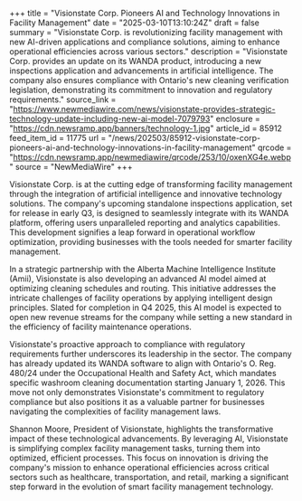 +++
title = "Visionstate Corp. Pioneers AI and Technology Innovations in Facility Management"
date = "2025-03-10T13:10:24Z"
draft = false
summary = "Visionstate Corp. is revolutionizing facility management with new AI-driven applications and compliance solutions, aiming to enhance operational efficiencies across various sectors."
description = "Visionstate Corp. provides an update on its WANDA product, introducing a new inspections application and advancements in artificial intelligence. The company also ensures compliance with Ontario's new cleaning verification legislation, demonstrating its commitment to innovation and regulatory requirements."
source_link = "https://www.newmediawire.com/news/visionstate-provides-strategic-technology-update-including-new-ai-model-7079793"
enclosure = "https://cdn.newsramp.app/banners/technology-1.jpg"
article_id = 85912
feed_item_id = 11775
url = "/news/202503/85912-visionstate-corp-pioneers-ai-and-technology-innovations-in-facility-management"
qrcode = "https://cdn.newsramp.app/newmediawire/qrcode/253/10/oxenXG4e.webp"
source = "NewMediaWire"
+++

<p>Visionstate Corp. is at the cutting edge of transforming facility management through the integration of artificial intelligence and innovative technology solutions. The company's upcoming standalone inspections application, set for release in early Q3, is designed to seamlessly integrate with its WANDA platform, offering users unparalleled reporting and analytics capabilities. This development signifies a leap forward in operational workflow optimization, providing businesses with the tools needed for smarter facility management.</p><p>In a strategic partnership with the Alberta Machine Intelligence Institute (Amii), Visionstate is also developing an advanced AI model aimed at optimizing cleaning schedules and routing. This initiative addresses the intricate challenges of facility operations by applying intelligent design principles. Slated for completion in Q4 2025, this AI model is expected to open new revenue streams for the company while setting a new standard in the efficiency of facility maintenance operations.</p><p>Visionstate's proactive approach to compliance with regulatory requirements further underscores its leadership in the sector. The company has already updated its WANDA software to align with Ontario's O. Reg. 480/24 under the Occupational Health and Safety Act, which mandates specific washroom cleaning documentation starting January 1, 2026. This move not only demonstrates Visionstate's commitment to regulatory compliance but also positions it as a valuable partner for businesses navigating the complexities of facility management laws.</p><p>Shannon Moore, President of Visionstate, highlights the transformative impact of these technological advancements. By leveraging AI, Visionstate is simplifying complex facility management tasks, turning them into optimized, efficient processes. This focus on innovation is driving the company's mission to enhance operational efficiencies across critical sectors such as healthcare, transportation, and retail, marking a significant step forward in the evolution of smart facility management technology.</p>